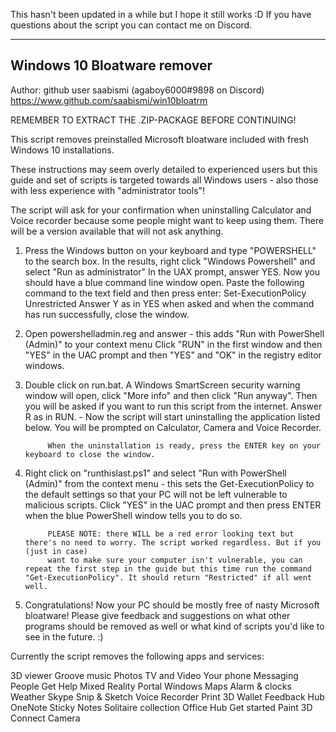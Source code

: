 This hasn't been updated in a while but I hope it still works :D
If you have questions about the script you can contact me on Discord.

---

## Windows 10 Bloatware remover

Author: github user saabismi (agaboy6000#9898 on Discord)
https://www.github.com/saabismi/win10bloatrm 

REMEMBER TO EXTRACT THE .ZIP-PACKAGE BEFORE CONTINUING!

This script removes preinstalled Microsoft bloatware included with fresh Windows 10 installations.

These instructions may seem overly detailed to experienced users but this guide and set of scripts is targeted towards all Windows users - 
also those with less experience with "administrator tools"!

The script will ask for your confirmation when uninstalling Calculator and Voice recorder 
because some people might want to keep using them. There will be a version available that will not ask anything.

1. Press the Windows button on your keyboard and type "POWERSHELL" to the search box. In the results, right click "Windows Powershell" and select "Run as administrator"
   In the UAX prompt, answer YES. Now you should have a blue command line window open. Paste the following command to the text field and then press enter: Set-ExecutionPolicy Unrestricted
   Answer Y as in YES when asked and when the command has run successfully, close the window.

2. Open powershelladmin.reg and answer - this adds "Run with PowerShell (Admin)" to your context menu
		Click "RUN" in the first window and then "YES" in the UAC prompt and then "YES" and "OK" in the registry editor windows.
	
3. Double click on run.bat. A Windows SmartScreen security warning window will open, click "More info" and then click "Run anyway".
   Then you will be asked if you want to run this script from the internet. Answer R as in RUN. - Now the script will start uninstalling the application listed below. 
		You will be prompted on Calculator, Camera and Voice Recorder.
		
			When the uninstallation is ready, press the ENTER key on your keyboard to close the window. 
			
4. Right click on "runthislast.ps1" and select "Run with PowerShell (Admin)" from the context menu - 
   this sets the Get-ExecutionPolicy to the default settings so that your PC will not be left vulnerable to malicious scripts.
		Click "YES" in the UAC prompt and then press ENTER when the blue PowerShell window tells you to do so.
			
			PLEASE NOTE: there WILL be a red error looking text but there's no need to worry. The script worked regardless. But if you (just in case) 
			want to make sure your computer isn't vulnerable, you can repeat the first step in the guide but this time run the command "Get-ExecutionPolicy". It should return "Restricted" if all went well.
		
5. Congratulations! Now your PC should be mostly free of nasty Microsoft bloatware! 
   Please give feedback and suggestions on what other programs should be removed as well or what kind of scripts you'd like to see in the future. :)

Currently the script removes the following apps and services:

3D viewer
Groove music
Photos
TV and Video
Your phone
Messaging
People
Get Help
Mixed Reality Portal
Windows Maps
Alarm & clocks
Weather
Skype
Snip & Sketch
Voice Recorder
Print 3D
Wallet
Feedback Hub
OneNote
Sticky Notes
Solitaire collection
Office Hub 
Get started
Paint 3D 
Connect
Camera

